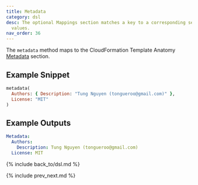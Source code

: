 ```yaml
---
title: Metadata
category: dsl
desc: The optional Mappings section matches a key to a corresponding set of named
  values.
nav_order: 36
---
```


The `metadata` method maps to the CloudFormation Template Anatomy [Metadata](https://docs.aws.amazon.com/AWSCloudFormation/latest/UserGuide/metadata-section-structure.html) section.

## Example Snippet

```ruby
metadata(
  Authors: { Description: "Tung Nguyen (tongueroo@gmail.com)" },
  License: "MIT"
)
```

## Example Outputs

```yaml
Metadata:
  Authors:
    Description: Tung Nguyen (tongueroo@gmail.com)
  License: MIT
```

{% include back_to/dsl.md %}

{% include prev_next.md %}
